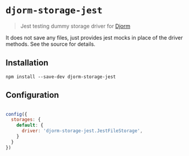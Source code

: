 # `djorm-storage-jest`

> Jest testing dummy storage driver for [Djorm](https://just-paja.github.io/djorm)

It does not save any files, just provides jest mocks in place of the driver methods. See the source for details.

## Installation

```shell
npm install --save-dev djorm-storage-jest
```

## Configuration

```javascript

config({
  storages: {
    default: {
      driver: 'djorm-storage-jest.JestFileStorage',
    }
  }
})
```

